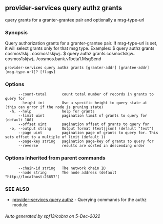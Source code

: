 ## provider-services query authz grants

query grants for a granter-grantee pair and optionally a msg-type-url

### Synopsis

Query authorization grants for a granter-grantee pair. If msg-type-url
is set, it will select grants only for that msg type.
Examples:
$ <appd> query authz grants cosmos1skj.. cosmos1skjwj..
$ <appd> query authz grants cosmos1skjw.. cosmos1skjwj.. /cosmos.bank.v1beta1.MsgSend

```
provider-services query authz grants [granter-addr] [grantee-addr] [msg-type-url]? [flags]
```

### Options

```
      --count-total       count total number of records in grants to query for
      --height int        Use a specific height to query state at (this can error if the node is pruning state)
  -h, --help              help for grants
      --limit uint        pagination limit of grants to query for (default 100)
      --offset uint       pagination offset of grants to query for
  -o, --output string     Output format (text|json) (default "text")
      --page uint         pagination page of grants to query for. This sets offset to a multiple of limit (default 1)
      --page-key string   pagination page-key of grants to query for
      --reverse           results are sorted in descending order
```

### Options inherited from parent commands

```
      --chain-id string   The network chain ID
      --node string       The node address (default "http://localhost:26657")
```

### SEE ALSO

* [provider-services query authz](provider-services_query_authz.md)	 - Querying commands for the authz module

###### Auto generated by spf13/cobra on 5-Dec-2022
